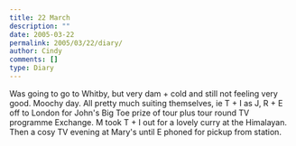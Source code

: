 ```yaml
---
title: 22 March
description: ""
date: 2005-03-22
permalink: 2005/03/22/diary/
author: Cindy
comments: []
type: Diary
---
```


Was going to go to Whitby, but very dam + cold and still not feeling very good. Moochy day. All pretty much suiting themselves, ie T + I as J, R + E off to London for John's Big Toe prize of tour plus tour round TV programme Exchange. M took T + I out for a lovely curry at the Himalayan. Then a cosy TV evening at Mary's until E phoned for pickup from station.
